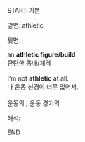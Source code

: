 START
기본

앞면:
athletic


뒷면:
<div>an <b>athletic figure/build</b> </div><div>탄탄한 몸매/체격</div><br>I'm not <strong>athletic</strong> at all.<br><div><div>나 운동 신경이 너무 없어서.</div></div><br>운동의 , 운동 경기의<br>


해석:

END